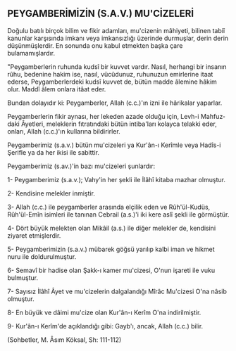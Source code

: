 ## PEYGAMBERİMİZİN (S.A.V.) MU'CİZELERİ

Doğulu batılı birçok bilim ve fikir adamları, mu'cizenin mâhiyeti, bilinen ta­biî kanunlar karşısında imkanı veya imkansızlığı üzerinde durmuşlar, derin derin düşünmüşlerdir. En sonunda onu kabul etmekten başka çare bulamamışlardır.

"Peygamberlerin ruhunda kudsî bir kuvvet vardır. Nasıl, herhangi bir insanın rûhu, bedenine hakim ise, nasıl, vücûdunuz, ruhunuzun emirlerine itaat ederse, Peygamberlerdeki kudsî kuvvet de, bütün madde âlemine hâkim olur. Maddî âlem onlara itâat eder.

Bundan dolayıdır ki: Peygamberler, Allah (c.c.)'ın izni ile hârikalar yaparlar.

Peygamberlerin fikir aynası, her lekeden azade olduğu için, Levh-i Mahfuz­daki Âyetleri, meleklerin fıtratındaki bütün intiba'ları kolayca telakki eder, onları, Allah (c.c.)'ın kullarına bildirirler.

Peygamberimiz (s.a.v.) bütün mu'cizeleri ya Kur'ân-ı Kerîmle veya Hadîs-i Şerifle ya da her ikisi ile sabittir.

Peygamberimiz (s.av.)'in bazı mu'cizeleri şunlardır:

1- Peygamberimiz (s.a.v.); Vahy'in her şekli ile İlâhî kitaba mazhar olmuş­tur.

2- Kendisine melekler inmiştir.

3- Allah (c.c.) ile peygamberler arasında elçilik eden ve Rûh'ül-Kudüs, Rûh'ül-Emîn isimleri ile tanınan Cebrail (a.s.)'i iki kere aslî şekli ile görmüştür.

4- Dört büyük melekten olan Mikâil (a.s.) ile diğer melekler de, kendisini ziyaret etmişlerdir.

5- Peygamberimizin (s.a.v.) mübarek göğsü yarılıp kalbi iman ve hikmet nuru ile doldurulmuştur.

6- Semavî bir hadise olan Şakk-ı kamer mu'cizesi, O'nun işareti ile vuku bulmuştur.

7- Sayısız İlâhî Âyet ve mu'cizelerin dalgalandığı Mîrâc Mu'cizesi O'na nâsib olmuştur.

8- En büyük ve dâimi mu'cize olan Kur'ân-ı Kerîm O'na indirilmiştir.

9- Kur'ân-ı Kerîm'de açıklandığı gibi: Gayb'ı, ancak, Allah (c.c.) bilir.

(Sohbetler, M. Âsım Köksal, Sh: 111-112)
